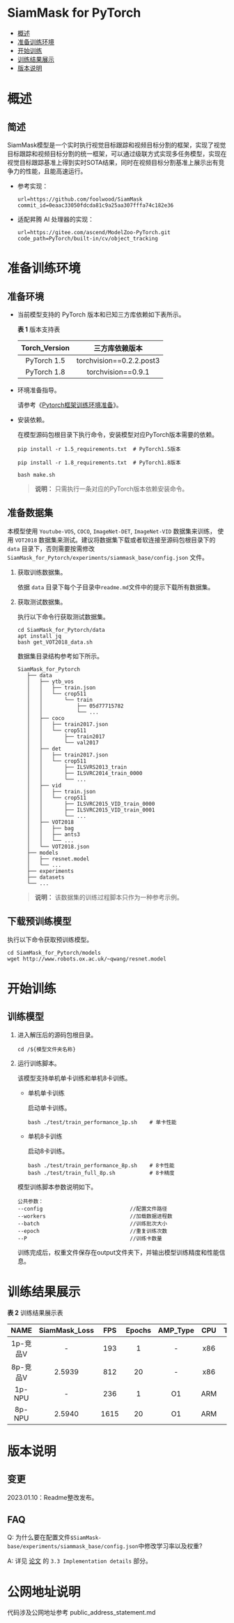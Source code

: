 # SiamMask for PyTorch

-   [概述](#概述)
-   [准备训练环境](#准备训练环境)
-   [开始训练](#开始训练)
-   [训练结果展示](#训练结果展示)
-   [版本说明](#版本说明)

# 概述

## 简述

SiamMask模型是一个实时执行视觉目标跟踪和视频目标分割的框架，实现了视觉目标跟踪和视频目标分割的统一框架，可以通过级联方式实现多任务模型，实现在视觉目标跟踪基准上得到实时SOTA结果，同时在视频目标分割基准上展示出有竞争力的性能，且能高速运行。

- 参考实现：

  ```
  url=https://github.com/foolwood/SiamMask
  commit_id=0eaac33050fdcda81c9a25aa307fffa74c182e36
  ```

- 适配昇腾 AI 处理器的实现：

  ```
  url=https://gitee.com/ascend/ModelZoo-PyTorch.git
  code_path=PyTorch/built-in/cv/object_tracking
  ```


# 准备训练环境

## 准备环境

- 当前模型支持的 PyTorch 版本和已知三方库依赖如下表所示。

  **表 1**  版本支持表

  | Torch_Version      | 三方库依赖版本                                 |
  | :--------: | :----------------------------------------------------------: |
  | PyTorch 1.5 | torchvision==0.2.2.post3 |
  | PyTorch 1.8 | torchvision==0.9.1 |

- 环境准备指导。

  请参考《[Pytorch框架训练环境准备](https://www.hiascend.com/document/detail/zh/ModelZoo/pytorchframework/ptes)》。
  
- 安装依赖。

  在模型源码包根目录下执行命令，安装模型对应PyTorch版本需要的依赖。
  ```
  pip install -r 1.5_requirements.txt  # PyTorch1.5版本
  
  pip install -r 1.8_requirements.txt  # PyTorch1.8版本

  bash make.sh
  ```
  > **说明：** 
  >只需执行一条对应的PyTorch版本依赖安装命令。


## 准备数据集
   
本模型使用 `Youtube-VOS`, `COCO`, `ImageNet-DET`, `ImageNet-VID` 数据集来训练， 使用 `VOT2018` 数据集来测试。建议将数据集下载或者软连接至源码包根目录下的 `data` 目录下，否则需要按需修改 `SiamMask_for_Pytorch/experiments/siammask_base/config.json` 文件。

1. 获取训练数据集。
   
   依据 `data` 目录下每个子目录中`readme.md`文件中的提示下载所有数据集。

2. 获取测试数据集。
    
   执行以下命令行获取测试数据集。
   ```shell
   cd SiamMask_for_Pytorch/data
   apt install jq
   bash get_VOT2018_data.sh
   ```

   数据集目录结构参考如下所示。
   ```
   SiamMask_for_Pytorch
      ├── data
      │   ├── ytb_vos
      │   │   ├── train.json
      │   │   └── crop511
      │   │       └── train
      │   │           ├── 05d77715782
      │   │           └── ...
      │   ├── coco
      │   │   ├── train2017.json
      │   │   └── crop511
      │   │       ├── train2017
      │   │       └── val2017
      │   ├── det
      │   │   ├── train2017.json
      │   │   └── crop511
      │   │       ├── ILSVRS2013_train
      │   │       ├── ILSVRC2014_train_0000          
      │   │       └── ...
      │   ├── vid
      │   │   ├── train.json
      │   │   └── crop511
      │   │       ├── ILSVRC2015_VID_train_0000
      │   │       ├── ILSVRC2015_VID_train_0001          
      │   │       └── ...
      │   ├── VOT2018
      │   │   ├── bag
      │   │   ├── ants3
      │   │   └── ...
      │   └── VOT2018.json
      ├── models
      │   ├── resnet.model
      │   └── ...
      ├── experiments
      ├── datasets
      └── ...           
   ```
   > **说明：** 
   >该数据集的训练过程脚本只作为一种参考示例。

## 下载预训练模型

执行以下命令获取预训练模型。
```shell
cd SiamMask_for_Pytorch/models
wget http://www.robots.ox.ac.uk/~qwang/resnet.model
```


# 开始训练

## 训练模型

1. 进入解压后的源码包根目录。

   ```
   cd /${模型文件夹名称} 
   ```

2. 运行训练脚本。

   该模型支持单机单卡训练和单机8卡训练。

   - 单机单卡训练

     启动单卡训练。

     ```
     bash ./test/train_performance_1p.sh    # 单卡性能
     ```

   - 单机8卡训练

     启动8卡训练。

     ```
     bash ./test/train_performance_8p.sh    # 8卡性能
     bash ./test/train_full_8p.sh           # 8卡精度
     ```


   模型训练脚本参数说明如下。

   ```
   公共参数：
   --config                            //配置文件路径
   --workers                           //加载数据进程数 
   --batch                             //训练批次大小
   --epoch                             //重复训练次数
   --P                                 //训练卡数量
   ```

   训练完成后，权重文件保存在output文件夹下，并输出模型训练精度和性能信息。

# 训练结果展示

**表 2**  训练结果展示表

|  NAME  | SiamMask_Loss | FPS  | Epochs | AMP_Type | CPU  | Torch_Version |
|:------:|:-------------:|:----:|:------:|:--------:|:----:| :-----------: |
| 1p-竞品V |       -       | 193  |   1    |    -     | x86  | 1.5 |
| 8p-竞品V |    2.5939     | 812  |   20   |    -     | x86  | 1.5 |
| 1p-NPU |       -       | 236  |    1    |    O1    | ARM  | 1.8 |
| 8p-NPU |    2.5940     | 1615 |   20   |    O1    | ARM  | 1.8 |

# 版本说明

## 变更

2023.01.10：Readme整改发布。

## FAQ

Q: 为什么要在配置文件`$SiamMask-base/experiments/siammask_base/config.json`中修改学习率以及权重?

A: 详见 [论文](https://arxiv.org/abs/1812.05050) 的 `3.3 Implementation details` 部分。

# 公网地址说明

代码涉及公网地址参考 public_address_statement.md
